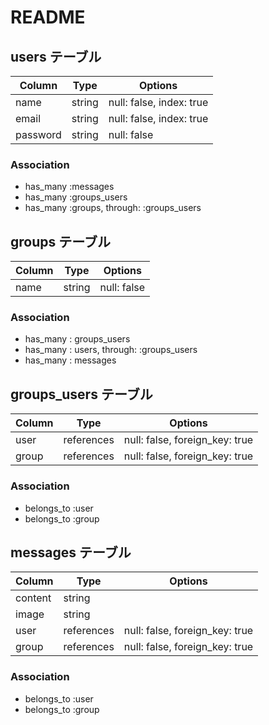 # README

## users テーブル

| Column   | Type   | Options                  |
| -------- | ------ | ------------------------ |
| name     | string | null: false, index: true |
| email    | string | null: false, index: true |
| password | string | null: false              |

### Association

- has_many :messages
- has_many :groups_users
- has_many :groups, through: :groups_users

## groups テーブル

| Column | Type   | Options     |
| ------ | ------ | ----------- |
| name   | string | null: false |

### Association

- has_many : groups_users
- has_many : users, through: :groups_users
- has_many : messages

## groups_users テーブル

| Column | Type       | Options                        |
| ------ | ---------- | ------------------------------ |
| user   | references | null: false, foreign_key: true |
| group  | references | null: false, foreign_key: true |

### Association

- belongs_to :user
- belongs_to :group

## messages テーブル

| Column  | Type       | Options                        |
| ------- | ---------- | ------------------------------ |
| content | string     |
| image   | string     |
| user    | references | null: false, foreign_key: true |
| group   | references | null: false, foreign_key: true |

### Association

- belongs_to :user
- belongs_to :group
